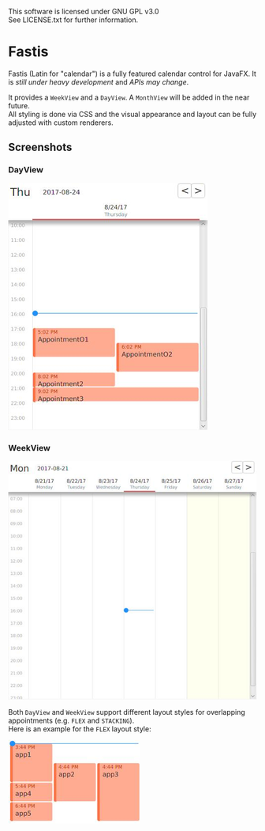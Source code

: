This software is licensed under GNU GPL v3.0  
See LICENSE.txt for further information.

# Fastis
Fastis (Latin for "calendar") is a fully featured calendar control for JavaFX. It is _still under heavy development_ and _APIs may change_.

It provides a `WeekView` and a `DayView`. A `MonthView` will be added in the near future.  
All styling is done via CSS and the visual appearance and layout can be fully adjusted with custom renderers.


## Screenshots

### DayView
![DayView](screenshots/DayView.jpg)

### WeekView
![WeekView](screenshots/WeekView.jpg)

Both `DayView` and `WeekView` support different layout styles for overlapping appointments (e.g. `FLEX` and `STACKING`).  
Here is an example for the `FLEX` layout style:

![FLEX layout style](screenshots/layout_flex.jpg)